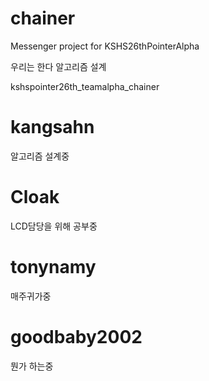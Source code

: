 # chainer
Messenger project for KSHS26thPointerAlpha

우리는 한다 알고리즘 설계

kshspointer26th_teamalpha_chainer


# kangsahn
알고리즘 설계중	

# Cloak
LCD담당을 위해 공부중

# tonynamy
매주귀가중

# goodbaby2002
뭔가 하는중

